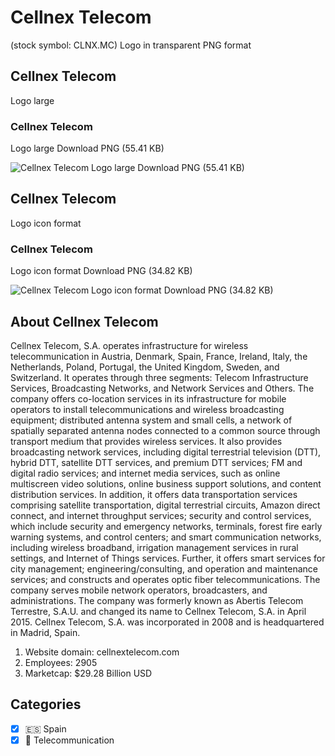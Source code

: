 # Cellnex Telecom
 (stock symbol: CLNX.MC) Logo in transparent PNG format

## Cellnex Telecom
 Logo large

### Cellnex Telecom
 Logo large Download PNG (55.41 KB)

![Cellnex Telecom
 Logo large Download PNG (55.41 KB)](/img/orig/CLNX.MC_BIG-d388c2db.png)

## Cellnex Telecom
 Logo icon format

### Cellnex Telecom
 Logo icon format Download PNG (34.82 KB)

![Cellnex Telecom
 Logo icon format Download PNG (34.82 KB)](/img/orig/CLNX.MC-6e1d131c.png)

## About Cellnex Telecom


Cellnex Telecom, S.A. operates infrastructure for wireless telecommunication in Austria, Denmark, Spain, France, Ireland, Italy, the Netherlands, Poland, Portugal, the United Kingdom, Sweden, and Switzerland. It operates through three segments: Telecom Infrastructure Services, Broadcasting Networks, and Network Services and Others. The company offers co-location services in its infrastructure for mobile operators to install telecommunications and wireless broadcasting equipment; distributed antenna system and small cells, a network of spatially separated antenna nodes connected to a common source through transport medium that provides wireless services. It also provides broadcasting network services, including digital terrestrial television (DTT), hybrid DTT, satellite DTT services, and premium DTT services; FM and digital radio services; and internet media services, such as online multiscreen video solutions, online business support solutions, and content distribution services. In addition, it offers data transportation services comprising satellite transportation, digital terrestrial circuits, Amazon direct connect, and internet throughput services; security and control services, which include security and emergency networks, terminals, forest fire early warning systems, and control centers; and smart communication networks, including wireless broadband, irrigation management services in rural settings, and Internet of Things services. Further, it offers smart services for city management; engineering/consulting, and operation and maintenance services; and constructs and operates optic fiber telecommunications. The company serves mobile network operators, broadcasters, and administrations. The company was formerly known as Abertis Telecom Terrestre, S.A.U. and changed its name to Cellnex Telecom, S.A. in April 2015. Cellnex Telecom, S.A. was incorporated in 2008 and is headquartered in Madrid, Spain.

1. Website domain: cellnextelecom.com
2. Employees: 2905
3. Marketcap: $29.28 Billion USD


## Categories
- [x] 🇪🇸 Spain
- [x] 📡 Telecommunication
